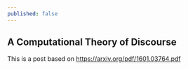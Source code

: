 ```yaml
---
published: false
---
```

## A Computational Theory of Discourse

This is a post based on https://arxiv.org/pdf/1601.03764.pdf

